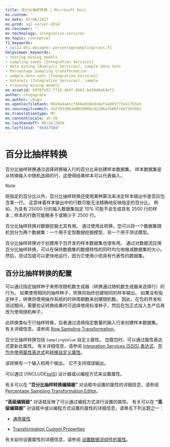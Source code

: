 ```yaml
---
title: 百分比抽样转换 | Microsoft Docs
ms.custom: ''
ms.date: 03/06/2017
ms.prod: sql-server-2014
ms.reviewer: ''
ms.technology: integration-services
ms.topic: conceptual
f1_keywords:
- sql12.dts.designer.percentagesamplingtrans.f1
helpviewer_keywords:
- testing mining models
- sampling seeds [Integration Services]
- data mining [Analysis Services], sample data sets
- Percentage Sampling transformation
- sample data sets [Integration Services]
- datasets [Integration Services], sample
- training mining models
ms.assetid: 59767e52-f732-4b3f-8602-be50d0a64ef2
author: chugugrace
ms.author: chugu
ms.openlocfilehash: 09e8a4a4ccf4b6e018e8c8ef4a905f77e417b3e9
ms.sourcegitcommit: 34278310b3e005d008cd2106a7b86fc6e736f661
ms.translationtype: MT
ms.contentlocale: zh-CN
ms.lasthandoff: 06/26/2020
ms.locfileid: "85437584"
---
```

# <a name="percentage-sampling-transformation"></a>百分比抽样转换
  百分比抽样转换通过选择转换输入行的百分比来创建样本数据集。 样本数据集是从转换输入中随机选择的行，这使得结果样本可以代表输入。  
  
> [!NOTE]  
>  除指定的百分比以外，百分比抽样转换还使用某种算法来决定样本输出中是否应包含某一行。 这意味着样本输出中的行数可能无法精确地反映指定的百分比。 例如，为具有 25000 行的输入数据集指定 10% 可能不会生成具有 2500 行的样本；样本的行数可能略多于或略少于 2500 行。  
  
 百分比抽样转换对数据挖掘尤其有用。 通过使用此转换，您可以将一个数据集随机划分为两个数据集：一个用于定型数据挖掘模型，另一个用于测试模型。  
  
 百分比抽样转换对于创建用于包开发的样本数据集也很有用。 通过对数据流应用百分比抽样转换，可以在保持数据集的数据特性的同时均匀地缩减数据集的大小。 然后，测试包就可以更快地运行，因为它使用小但具有代表性的数据集。  
  
## <a name="configuration-the-percentage-sampling-transformation"></a>百分比抽样转换的配置  
 可以通过指定抽样种子来修改随机数生成器（转换通过随机数生成器来选择行）的行为。 如果使用相同的抽样种子，转换将始终创建相同的样本输出。 如果没有指定种子，转换将使用操作系统的时钟周期数来创建随机数。 因此，在包的开发和测试期间，需要验证转换结果时可选择使用标准种子，然后在包正式投入生产后再改为使用随机种子。  
  
 此转换类似于行抽样转换，后者通过选择指定数量的输入行来创建样本数据集。 有关详细信息，请参阅 [Row Sampling Transformation](row-sampling-transformation.md)。  
  
 百分比抽样转换包括 `SamplingValue` 自定义属性。 加载包时，可以通过属性表达式更新此属性。 有关详细信息，请参阅 [Integration Services (SSIS) 表达式](../../expressions/integration-services-ssis-expressions.md)、[在包中使用属性表达式](../../expressions/use-property-expressions-in-packages.md)和[转换自定义属性](transformation-custom-properties.md)。  
  
 该转换有一个输入和两个输出。 它不支持错误输出。  
  
 可以通过 [!INCLUDE[ssIS](../../../includes/ssis-md.md)] 设计器或以编程方式来设置属性。  
  
 有关可以在 **“百分比抽样转换编辑器”** 对话框中设置的属性的详细信息，请参阅 [Percentage Sampling Transformation Editor](../../percentage-sampling-transformation-editor.md)。  
  
 **“高级编辑器”** 对话框反映了可以通过编程方式进行设置的属性。 有关可以在 **“高级编辑器”** 对话框中或以编程方式设置的属性的详细信息，请单击下列主题之一：  
  
-   [通用属性](../../common-properties.md)  
  
-   [Transformation Custom Properties](transformation-custom-properties.md)  
  
 有关如何设置属性的详细信息，请参阅 [设置数据流组件的属性](../set-the-properties-of-a-data-flow-component.md)。  
  
  
